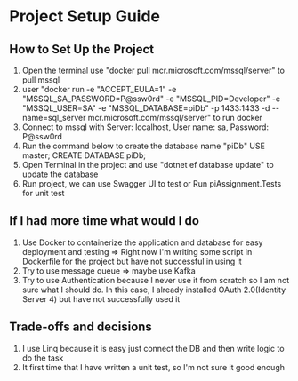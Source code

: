 # Project Setup Guide
## How to Set Up the Project
1. Open the terminal use "docker pull mcr.microsoft.com/mssql/server" to pull  mssql
2. user "docker run -e "ACCEPT_EULA=1" -e "MSSQL_SA_PASSWORD=P@ssw0rd" -e "MSSQL_PID=Developer" -e "MSSQL_USER=SA" -e "MSSQL_DATABASE=piDb" -p 1433:1433 -d --name=sql_server mcr.microsoft.com/mssql/server" to run docker
3. Connect to mssql with Server: localhost, User name: sa, Password: P@ssw0rd
4. Run the command below to create the database name "piDb"
   USE master;
   CREATE DATABASE piDb;
5. Open Terminal in the project and use "dotnet ef database update" to update the database
6. Run project, we can use Swagger UI to test or Run piAssignment.Tests for unit test

## If I had more time what would I do
1. Use Docker to containerize the application and database for easy deployment and testing
   => Right now I'm writing some script in Dockerfile for the project but have not successful in using it
2. Try to use message queue => maybe use Kafka
3. Try to use Authentication because I never use it from scratch so I am not sure what I should do. In this case, I already installed OAuth 2.0(Identity Server 4) but have not successfully used it

## Trade-offs and decisions
1. I use Linq because it is easy just connect the DB and then write logic to do the task
2. It first time that I have written a unit test, so I'm not sure it good enough
